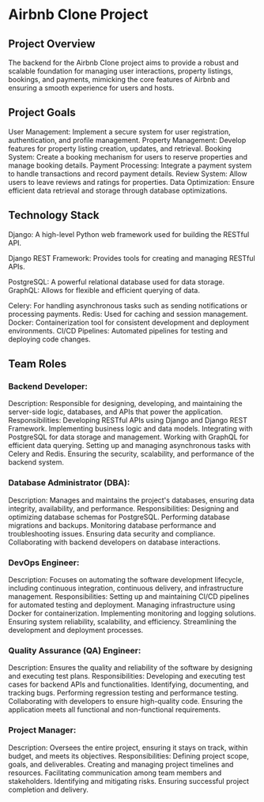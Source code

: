 # Airbnb Clone Project
## Project Overview
The backend for the Airbnb Clone project aims to provide a robust and scalable foundation for managing user interactions, property listings, bookings, and payments, mimicking the core features of Airbnb and ensuring a smooth experience for users and hosts. 

## Project Goals
User Management: Implement a secure system for user registration, authentication, and profile management. 
Property Management: Develop features for property listing creation, updates, and retrieval. 
Booking System: Create a booking mechanism for users to reserve properties and manage booking details. 
Payment Processing: Integrate a payment system to handle transactions and record payment details. 
Review System: Allow users to leave reviews and ratings for properties. 
Data Optimization: Ensure efficient data retrieval and storage through database optimizations. 

## Technology Stack
Django: A high-level Python web framework used for building the RESTful API. 

Django REST Framework: Provides tools for creating and managing RESTful APIs. 

PostgreSQL: A powerful relational database used for data storage. 
GraphQL: Allows for flexible and efficient querying of data. 

Celery: For handling asynchronous tasks such as sending notifications or processing payments. 
Redis: Used for caching and session management. 
Docker: Containerization tool for consistent development and deployment environments. 
CI/CD Pipelines: Automated pipelines for testing and deploying code changes. 

## Team Roles
### Backend Developer:
Description: Responsible for designing, developing, and maintaining the server-side logic, databases, and APIs that power the application.
Responsibilities:
Developing RESTful APIs using Django and Django REST Framework.
Implementing business logic and data models.
Integrating with PostgreSQL for data storage and management.
Working with GraphQL for efficient data querying.
Setting up and managing asynchronous tasks with Celery and Redis.
Ensuring the security, scalability, and performance of the backend system.

### Database Administrator (DBA):
Description: Manages and maintains the project's databases, ensuring data integrity, availability, and performance.
Responsibilities:
Designing and optimizing database schemas for PostgreSQL.
Performing database migrations and backups.
Monitoring database performance and troubleshooting issues.
Ensuring data security and compliance.
Collaborating with backend developers on database interactions.

### DevOps Engineer:
Description: Focuses on automating the software development lifecycle, including continuous integration, continuous delivery, and infrastructure management.
Responsibilities:
Setting up and maintaining CI/CD pipelines for automated testing and deployment.
Managing infrastructure using Docker for containerization.
Implementing monitoring and logging solutions.
Ensuring system reliability, scalability, and efficiency.
Streamlining the development and deployment processes.

### Quality Assurance (QA) Engineer:
Description: Ensures the quality and reliability of the software by designing and executing test plans.
Responsibilities:
Developing and executing test cases for backend APIs and functionalities.
Identifying, documenting, and tracking bugs.
Performing regression testing and performance testing.
Collaborating with developers to ensure high-quality code.
Ensuring the application meets all functional and non-functional requirements.

### Project Manager:
Description: Oversees the entire project, ensuring it stays on track, within budget, and meets its objectives.
Responsibilities:
Defining project scope, goals, and deliverables.
Creating and managing project timelines and resources.
Facilitating communication among team members and stakeholders.
Identifying and mitigating risks.
Ensuring successful project completion and delivery.

